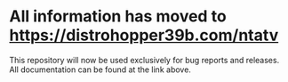 # All information has moved to https://distrohopper39b.com/ntatv
This repository will now be used exclusively for bug reports and releases. All documentation can be found at the link above.